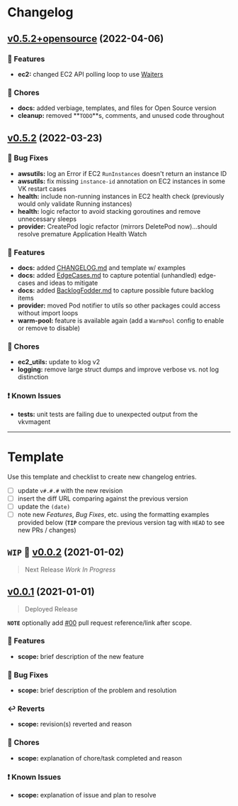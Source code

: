 # Changelog

## [v0.5.2+opensource]() (2022-04-06)
### 🎉 Features
* **ec2:** changed EC2 API polling loop to use [Waiters](https://docs.aws.amazon.com/sdk-for-go/v1/developer-guide/making-requests.html#using-waiters)

### 🧹 Chores
* **docs:** added verbiage, templates, and files for Open Source version
* **cleanup:** removed **`TODO`**s, comments, and unused code throughout

## [v0.5.2]() (2022-03-23)

### 🐛 Bug Fixes
* **awsutils:** log an Error if EC2 `RunInstances` doesn't return an instance ID
* **awsutils:** fix missing `instance-id` annotation on EC2 instances in some VK restart cases
* **health:** include non-running instances in EC2 health check (previously would only validate Running instances)
* **health:** logic refactor to avoid stacking goroutines and remove unnecessary sleeps
* **provider:** CreatePod logic refactor (mirrors DeletePod now)...should resolve premature Application Health Watch

### 🎉 Features
* **docs:** added [CHANGELOG.md](CHANGELOG.md) and template w/ examples
* **docs:** added [EdgeCases.md](docs/EdgeCases.md) to capture potential (unhandled) edge-cases and ideas to mitigate
* **docs:** added [BacklogFodder.md](docs/BacklogFodder.md) to capture possible future backlog items
* **provider:** moved Pod notifier to utils so other packages could access without import loops
* **warm-pool:** feature is available again (add a `WarmPool` config to enable or remove to disable)

### 🧹 Chores
* **ec2_utils:** update to klog v2
* **logging:** remove large struct dumps and improve verbose vs. not log distinction

### ❗️ Known Issues
* **tests:** unit tests are failing due to unexpected output from the vkvmagent

---

# Template
Use this template and checklist to create new changelog entries.

- [ ] update `v#.#.#` with the new revision
- [ ] insert the diff URL comparing against the previous version
- [ ] update the `(date)`
- [ ] note new _Features_, _Bug Fixes_, etc. using the formatting examples provided below (**`TIP`** compare the previous version tag with `HEAD` to see new PRs / changes)

##  **`WIP`** 🚧 [v0.0.2]() (2021-01-02)
> Next Release _Work In Progress_

## [v0.0.1]() (2021-01-01)
> Deployed Release

**`NOTE`** optionally add [#00]() pull request reference/link after scope.

### 🎉 Features
* **scope:** brief description of the new feature

### 🐛 Bug Fixes
* **scope:** brief description of the problem and resolution

### ↩️  Reverts
* **scope:** revision(s) reverted and reason

### 🧹 Chores
* **scope:** explanation of chore/task completed and reason

### ❗️ Known Issues
* **scope:** explanation of issue and plan to resolve
